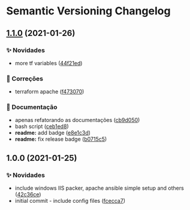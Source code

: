 # Semantic Versioning Changelog

## [1.1.0](https://github.com/lpmatos/test-cloud-analyst-neon/compare/v1.0.0...v1.1.0) (2021-01-26)


### :sparkles: Novidades

* more tf variables ([44f21ed](https://github.com/lpmatos/test-cloud-analyst-neon/commit/44f21ed1b82e34ba3e5cd4c63e0859fe12dbbae0))


### :bug: Correções

* terraform apache ([f473070](https://github.com/lpmatos/test-cloud-analyst-neon/commit/f473070a8ac1f70f7e2e4d39c6297e2eadbaa2f6))


### :memo: Documentação

* apenas refatorando as documentações ([cb9d050](https://github.com/lpmatos/test-cloud-analyst-neon/commit/cb9d050b362a035b211b0a312494a1810ce657b9))
* bash script ([ceb1ed8](https://github.com/lpmatos/test-cloud-analyst-neon/commit/ceb1ed8023fe58f7486443dbc5baa57469482de7))
* **readme:** add badge ([e8e1c3d](https://github.com/lpmatos/test-cloud-analyst-neon/commit/e8e1c3d32b35b55a53652bdade3f08b5d765b823))
* **readme:** fix release badge ([b0715c5](https://github.com/lpmatos/test-cloud-analyst-neon/commit/b0715c549cac898a82fff6148eb75c9015105731))

## 1.0.0 (2021-01-25)


### :sparkles: Novidades

* include windows IIS packer, apache ansible simple setup and others ([42c36ce](https://github.com/lpmatos/test-cloud-analyst-neon/commit/42c36ce882f5f58b6a95b8ef4acabd4b33dc0906))
* initial commit - include config files ([fcecca7](https://github.com/lpmatos/test-cloud-analyst-neon/commit/fcecca7ea7d1d64cfdbd863fab8faea4e7b20a8a))
